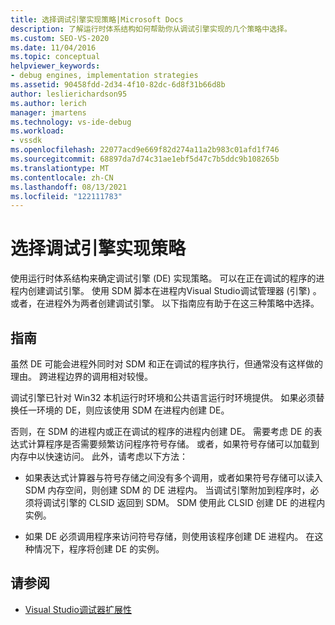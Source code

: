 ```yaml
---
title: 选择调试引擎实现策略|Microsoft Docs
description: 了解运行时体系结构如何帮助你从调试引擎实现的几个策略中选择。
ms.custom: SEO-VS-2020
ms.date: 11/04/2016
ms.topic: conceptual
helpviewer_keywords:
- debug engines, implementation strategies
ms.assetid: 90458fdd-2d34-4f10-82dc-6d8f31b66d8b
author: leslierichardson95
ms.author: lerich
manager: jmartens
ms.technology: vs-ide-debug
ms.workload:
- vssdk
ms.openlocfilehash: 22077acd9e669f82d274a11a2b983c01afd1f746
ms.sourcegitcommit: 68897da7d74c31ae1ebf5d47c7b5ddc9b108265b
ms.translationtype: MT
ms.contentlocale: zh-CN
ms.lasthandoff: 08/13/2021
ms.locfileid: "122111783"
---
```

# <a name="choose-a-debug-engine-implementation-strategy"></a>选择调试引擎实现策略
使用运行时体系结构来确定调试引擎 (DE) 实现策略。 可以在正在调试的程序的进程内创建调试引擎。 使用 SDM 脚本在进程内Visual Studio调试管理器 (引擎) 。 或者，在进程外为两者创建调试引擎。 以下指南应有助于在这三种策略中选择。

## <a name="guidelines"></a>指南
 虽然 DE 可能会进程外同时对 SDM 和正在调试的程序执行，但通常没有这样做的理由。 跨进程边界的调用相对较慢。

 调试引擎已针对 Win32 本机运行时环境和公共语言运行时环境提供。 如果必须替换任一环境的 DE，则应该使用 SDM 在进程内创建 DE。

 否则，在 SDM 的进程内或正在调试的程序的进程内创建 DE。 需要考虑 DE 的表达式计算程序是否需要频繁访问程序符号存储。 或者，如果符号存储可以加载到内存中以快速访问。 此外，请考虑以下方法：

- 如果表达式计算器与符号存储之间没有多个调用，或者如果符号存储可以读入 SDM 内存空间，则创建 SDM 的 DE 进程内。 当调试引擎附加到程序时，必须将调试引擎的 CLSID 返回到 SDM。 SDM 使用此 CLSID 创建 DE 的进程内实例。

- 如果 DE 必须调用程序来访问符号存储，则使用该程序创建 DE 进程内。 在这种情况下，程序将创建 DE 的实例。

## <a name="see-also"></a>请参阅
- [Visual Studio调试器扩展性](../../extensibility/debugger/visual-studio-debugger-extensibility.md)
